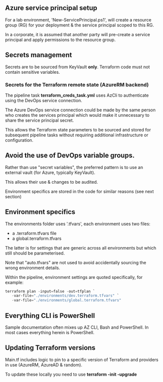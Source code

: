 ## Azure service principal setup

For a lab environment, 'New-ServicePrincipal.ps1', will create a resource group (RG) for your deployment & the service principal scoped to this RG.

In a corporate, it is assumed that another party will pre-create a service principal and apply permissions to the resource group.

## Secrets management

Secrets are to be sourced from KeyVault **only**.  Terraform code must not contain sensitive variables.

### Secrets for the Terraform remote state (AzureRM backend)

The pipeline task **terraform_creds_task.yml** uses AzCli to authenticate using the DevOps service connection.

The Azure DevOps service connection could be made by the same person who creates the services principal which would make it unnecessary to share the service principal secret.

This allows the Terraform state parameters to be sourced and stored for subsequent pipeline tasks without requiring additional infrastructure or configuration.


## Avoid the use of DevOps variable groups.

Rather than use "secret variables", the preferred pattern is to use an external vault (for Azure, typically KeyVault).

This allows their use & changes to be audited.

Environment specifics are stored in the code for similar reasons (see next section)

## Environment specifics

The environments folder uses '.tfvars', each environment uses two files:
* a <env>.terraform.tfvars file
* a global.terraform.tfvars

The latter is for settings that are generic across all environments but which still should be parameterised.

Note that "auto.tfvars" are not used to avoid accidentally sourcing the wrong environment details.

Within the pipeline, environment settings are quoted specifically, for example:

```PowerShell
terraform plan -input=false -out=tfplan `
   -var-file="./environments/dev.terraform.tfvars" `
   -var-file="./environments/global.terraform.tfvars"
```

## Everything CLI is PowerShell

Sample documentation often mixes up AZ CLI, Bash and PowerShell.  In most cases everything herein is PowerShell.

## Updating Terraform versions

Main.tf includes logic to pin to a specific version of Terraform and providers in use (AzureRM, AzureAD & random).

To update these locally you need to use **terraform -init -upgrade**